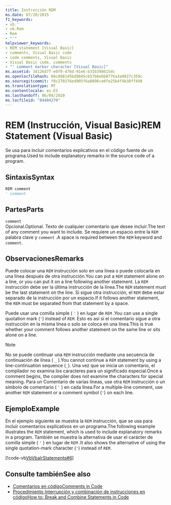 ```yaml
---
title: Instrucción REM
ms.date: 07/20/2015
f1_keywords:
- vb.'
- vb.Rem
- Rem
- "'"
helpviewer_keywords:
- REM statement [Visual Basic]
- comments, Visual Basic code
- code comments, Visual Basic
- Visual Basic code, comments
- "' comment marker character [Visual Basic]"
ms.assetid: 34126d7f-e0f9-476d-91e6-b31b398615dc
ms.openlocfilehash: 68c898145bd8845c657b6ebb8776a3a9027c359c
ms.sourcegitcommit: f8c270376ed905f6a8896ce0fe25b4f4b38ff498
ms.translationtype: MT
ms.contentlocale: es-ES
ms.lasthandoff: 06/04/2020
ms.locfileid: "84404270"
---
```

# <a name="rem-statement-visual-basic"></a><span data-ttu-id="fe58a-102">REM (Instrucción, Visual Basic)</span><span class="sxs-lookup"><span data-stu-id="fe58a-102">REM Statement (Visual Basic)</span></span>
<span data-ttu-id="fe58a-103">Se usa para incluir comentarios explicativos en el código fuente de un programa.</span><span class="sxs-lookup"><span data-stu-id="fe58a-103">Used to include explanatory remarks in the source code of a program.</span></span>  
  
## <a name="syntax"></a><span data-ttu-id="fe58a-104">Sintaxis</span><span class="sxs-lookup"><span data-stu-id="fe58a-104">Syntax</span></span>  
  
```vb  
REM comment  
' comment  
```  
  
## <a name="parts"></a><span data-ttu-id="fe58a-105">Partes</span><span class="sxs-lookup"><span data-stu-id="fe58a-105">Parts</span></span>  
 `comment`  
 <span data-ttu-id="fe58a-106">Opcional.</span><span class="sxs-lookup"><span data-stu-id="fe58a-106">Optional.</span></span> <span data-ttu-id="fe58a-107">Texto de cualquier comentario que desee incluir.</span><span class="sxs-lookup"><span data-stu-id="fe58a-107">The text of any comment you want to include.</span></span> <span data-ttu-id="fe58a-108">Se requiere un espacio entre la `REM` palabra clave y `comment` .</span><span class="sxs-lookup"><span data-stu-id="fe58a-108">A space is required between the `REM` keyword and `comment`.</span></span>  
  
## <a name="remarks"></a><span data-ttu-id="fe58a-109">Observaciones</span><span class="sxs-lookup"><span data-stu-id="fe58a-109">Remarks</span></span>  
 <span data-ttu-id="fe58a-110">Puede colocar una `REM` instrucción solo en una línea o puede colocarla en una línea después de otra instrucción.</span><span class="sxs-lookup"><span data-stu-id="fe58a-110">You can put a `REM` statement alone on a line, or you can put it on a line following another statement.</span></span> <span data-ttu-id="fe58a-111">La `REM` instrucción debe ser la última instrucción de la línea.</span><span class="sxs-lookup"><span data-stu-id="fe58a-111">The `REM` statement must be the last statement on the line.</span></span> <span data-ttu-id="fe58a-112">Si sigue otra instrucción, el `REM` debe estar separado de la instrucción por un espacio.</span><span class="sxs-lookup"><span data-stu-id="fe58a-112">If it follows another statement, the `REM` must be separated from that statement by a space.</span></span>  
  
 <span data-ttu-id="fe58a-113">Puede usar una comilla simple ( `'` ) en lugar de `REM` .</span><span class="sxs-lookup"><span data-stu-id="fe58a-113">You can use a single quotation mark (`'`) instead of `REM`.</span></span> <span data-ttu-id="fe58a-114">Esto es así si el comentario sigue a otra instrucción en la misma línea o solo se coloca en una línea.</span><span class="sxs-lookup"><span data-stu-id="fe58a-114">This is true whether your comment follows another statement on the same line or sits alone on a line.</span></span>  
  
> [!NOTE]
> <span data-ttu-id="fe58a-115">No se puede continuar una `REM` instrucción mediante una secuencia de continuación de línea ( `_` ).</span><span class="sxs-lookup"><span data-stu-id="fe58a-115">You cannot continue a `REM` statement by using a line-continuation sequence (`_`).</span></span> <span data-ttu-id="fe58a-116">Una vez que se inicia un comentario, el compilador no examina los caracteres para un significado especial.</span><span class="sxs-lookup"><span data-stu-id="fe58a-116">Once a comment begins, the compiler does not examine the characters for special meaning.</span></span> <span data-ttu-id="fe58a-117">Para un Comentario de varias líneas, use otra `REM` instrucción o un símbolo de comentario ( `'` ) en cada línea.</span><span class="sxs-lookup"><span data-stu-id="fe58a-117">For a multiple-line comment, use another `REM` statement or a comment symbol (`'`) on each line.</span></span>  
  
## <a name="example"></a><span data-ttu-id="fe58a-118">Ejemplo</span><span class="sxs-lookup"><span data-stu-id="fe58a-118">Example</span></span>  
 <span data-ttu-id="fe58a-119">En el ejemplo siguiente se muestra la `REM` instrucción, que se usa para incluir comentarios explicativos en un programa.</span><span class="sxs-lookup"><span data-stu-id="fe58a-119">The following example illustrates the `REM` statement, which is used to include explanatory remarks in a program.</span></span> <span data-ttu-id="fe58a-120">También se muestra la alternativa de usar el carácter de comilla simple ( `'` ) en lugar de `REM` .</span><span class="sxs-lookup"><span data-stu-id="fe58a-120">It also shows the alternative of using the single quotation-mark character (`'`) instead of `REM`.</span></span>  
  
 [!code-vb[VbVbalrStatements#6](~/samples/snippets/visualbasic/VS_Snippets_VBCSharp/VbVbalrStatements/VB/Class1.vb#6)]  
  
## <a name="see-also"></a><span data-ttu-id="fe58a-121">Consulte también</span><span class="sxs-lookup"><span data-stu-id="fe58a-121">See also</span></span>

- [<span data-ttu-id="fe58a-122">Comentarios en código</span><span class="sxs-lookup"><span data-stu-id="fe58a-122">Comments in Code</span></span>](../../programming-guide/program-structure/comments-in-code.md)
- [<span data-ttu-id="fe58a-123">Procedimiento Interrupción y combinación de instrucciones en código</span><span class="sxs-lookup"><span data-stu-id="fe58a-123">How to: Break and Combine Statements in Code</span></span>](../../programming-guide/program-structure/how-to-break-and-combine-statements-in-code.md)
